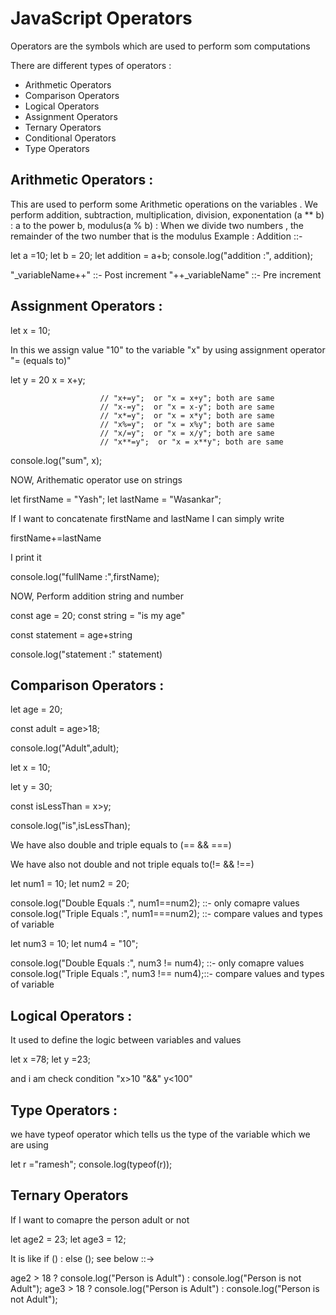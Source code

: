 <h1>JavaScript Operators</h1>

Operators are the symbols which are used to perform som computations

There are different types of operators :

<ul><li>Arithmetic Operators</li>
<li>Comparison Operators</li>
<li>Logical Operators</li>
<li>Assignment Operators</li>
<li>Ternary Operators</li>
<li>Conditional Operators</li>
<li>Type Operators</li></ul>

<h2>Arithmetic Operators :</h2>

This are used to perform some Arithmetic operations on the variables . We perform addition, subtraction, multiplication, division, exponentation (a \*\* b) : a to the power b, modulus(a % b) : When we divide two numbers , the remainder of the two number that is the modulus
Example : Addition ::-

let a =10;
let b = 20;
let addition = a+b;
console.log("addition :", addition);

"\_variableName++" ::- Post increment
"++\_variableName" ::- Pre increment

<h2>Assignment Operators :</h2>

let x = 10;

In this we assign value "10" to the variable "x" by using assignment operator "= (equals to)"

let y = 20
x = x+y;

                        // "x+=y";  or "x = x+y"; both are same
                        // "x-=y";  or "x = x-y"; both are same
                        // "x*=y";  or "x = x*y"; both are same
                        // "x%=y";  or "x = x%y"; both are same
                        // "x/=y";  or "x = x/y"; both are same
                        // "x**=y";  or "x = x**y"; both are same

console.log("sum", x);

NOW, Arithematic operator use on strings

let firstName = "Yash";
let lastName = "Wasankar";

If I want to concatenate firstName and lastName I can simply write

firstName+=lastName

I print it

console.log("fullName :",firstName);

NOW, Perform addition string and number

const age = 20;
const string = "is my age"

const statement = age+string

console.log("statement :" statement)

<h2>Comparison Operators :</h2>

let age = 20;

const adult = age>18;

console.log("Adult",adult);

let x = 10;

let y = 30;

const isLessThan = x>y;

console.log("is",isLessThan);

We have also double and triple equals to (== && ===)

We have also not double and not triple equals to(!= && !==)

let num1 = 10;
let num2 = 20;

console.log("Double Equals :", num1==num2); ::- only comapre values
console.log("Triple Equals :", num1===num2); ::- compare values and types of variable

let num3 = 10;
let num4 = "10";

console.log("Double Equals :", num3 != num4); ::- only comapre values
console.log("Triple Equals :", num3 !== num4);::- compare values and types of variable

<h2>Logical Operators :</h2>

It used to define the logic between variables and values

let x =78;
let y =23;

and i am check condition "x>10 "&&" y<100"

<h2>Type Operators :</h2>

we have typeof operator which tells us the type of the variable which we are using

let r ="ramesh";
console.log(typeof(r));

<h2>Ternary Operators</h2>

If I want to comapre the person adult or not

let age2 = 23;
let age3 = 12;

It is like if () : else (); see below ::->

age2 > 18 ? console.log("Person is Adult") : console.log("Person is not Adult");
age3 > 18 ? console.log("Person is Adult") : console.log("Person is not Adult");
